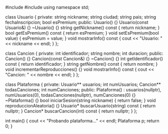 #include <iostream>
#include <string>
using namespace std;

class Usuario {
private:
    string nickname;
    string ciudad;
    string pais;
    string fechaInscripcion;
    bool esPremium;
public:
    Usuario() {}
    Usuario(const Usuario&) {}
    ~Usuario() {}
    string getNickname() const { return nickname; }
    bool getEsPremium() const { return esPremium; }
    void setEsPremium(bool value) { esPremium = value; }
    void mostrarInfo() const {
        cout << "Usuario: " << nickname << endl;
    }
};

class Cancion {
private:
    int identificador;
    string nombre;
    int duracion;
public:
    Cancion() {}
    Cancion(const Cancion&) {}
    ~Cancion() {}
    int getIdentificador() const { return identificador; }
    string getNombre() const { return nombre; }
    void incrementarReproducciones() {}
    void mostrarInfo() const {
        cout << "Cancion: " << nombre << endl;
    }
};

class Plataforma {
private:
    Usuario** usuarios;
    int numUsuarios;
    Cancion** todasCanciones;
    int numCanciones;
public:
    Plataforma() : usuarios(nullptr), numUsuarios(0), todasCanciones(nullptr), numCanciones(0) {}
    ~Plataforma() {}
    bool iniciarSesion(string nickname) { return false; }
    void reproduccionAleatoria() {}
    Usuario* buscarUsuario(string) const { return nullptr; }
    Cancion* buscarCancion(int) const { return nullptr; }
};

int main() {
    cout << "Probando plataforma..." << endl;
    Plataforma p;
    return 0;
}
